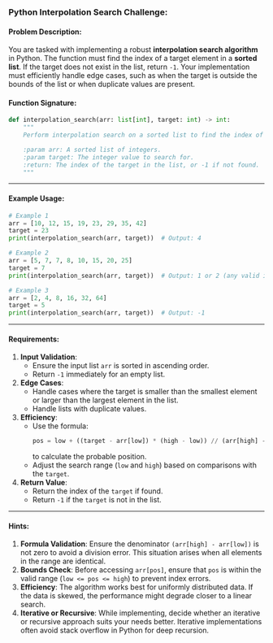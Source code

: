### Python Interpolation Search Challenge: 

#### **Problem Description:**
You are tasked with implementing a robust **interpolation search algorithm** in Python. The function must find the index of a target element in a **sorted list**. If the target does not exist in the list, return `-1`. Your implementation must efficiently handle edge cases, such as when the target is outside the bounds of the list or when duplicate values are present.

#### **Function Signature:**
```python
def interpolation_search(arr: list[int], target: int) -> int:
    """
    Perform interpolation search on a sorted list to find the index of a target.

    :param arr: A sorted list of integers.
    :param target: The integer value to search for.
    :return: The index of the target in the list, or -1 if not found.
    """
```

---

#### **Example Usage:**
```python
# Example 1
arr = [10, 12, 15, 19, 23, 29, 35, 42]
target = 23
print(interpolation_search(arr, target))  # Output: 4

# Example 2
arr = [5, 7, 7, 8, 10, 15, 20, 25]
target = 7
print(interpolation_search(arr, target))  # Output: 1 or 2 (any valid index is acceptable)

# Example 3
arr = [2, 4, 8, 16, 32, 64]
target = 5
print(interpolation_search(arr, target))  # Output: -1
```

---

#### **Requirements:**
1. **Input Validation**: 
   - Ensure the input list `arr` is sorted in ascending order.
   - Return `-1` immediately for an empty list.
2. **Edge Cases**: 
   - Handle cases where the target is smaller than the smallest element or larger than the largest element in the list.
   - Handle lists with duplicate values.
3. **Efficiency**: 
   - Use the formula:  
     ```python
     pos = low + ((target - arr[low]) * (high - low)) // (arr[high] - arr[low])
     ```
     to calculate the probable position.
   - Adjust the search range (`low` and `high`) based on comparisons with the `target`.
4. **Return Value**:
   - Return the index of the `target` if found.
   - Return `-1` if the `target` is not in the list.

---

#### **Hints:**
1. **Formula Validation**: Ensure the denominator `(arr[high] - arr[low])` is not zero to avoid a division error. This situation arises when all elements in the range are identical.
2. **Bounds Check**: Before accessing `arr[pos]`, ensure that `pos` is within the valid range (`low <= pos <= high`) to prevent index errors.
3. **Efficiency**: The algorithm works best for uniformly distributed data. If the data is skewed, the performance might degrade closer to a linear search.
4. **Iterative or Recursive**: While implementing, decide whether an iterative or recursive approach suits your needs better. Iterative implementations often avoid stack overflow in Python for deep recursion.

